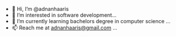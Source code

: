 - 👋 Hi, I’m @adnanhaaris
- 👀 I’m interested in software development...
- 🌱 I’m currently learning bachelors degree in computer science ...
- 📫 Reach me at adnanhaaris@gmail.com ...


